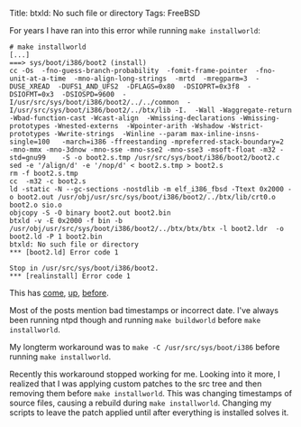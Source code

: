 Title: btxld: No such file or directory
Tags: FreeBSD

For years I have ran into this error while running `make installworld`:

	# make installworld
	[...]
	===> sys/boot/i386/boot2 (install)
	cc -Os  -fno-guess-branch-probability  -fomit-frame-pointer  -fno-unit-at-a-time  -mno-align-long-strings  -mrtd  -mregparm=3  -DUSE_XREAD  -DUFS1_AND_UFS2  -DFLAGS=0x80  -DSIOPRT=0x3f8  -DSIOFMT=0x3  -DSIOSPD=9600  -I/usr/src/sys/boot/i386/boot2/../../common  -I/usr/src/sys/boot/i386/boot2/../btx/lib -I.  -Wall -Waggregate-return -Wbad-function-cast -Wcast-align  -Wmissing-declarations -Wmissing-prototypes -Wnested-externs  -Wpointer-arith -Wshadow -Wstrict-prototypes -Wwrite-strings  -Winline --param max-inline-insns-single=100   -march=i386 -ffreestanding -mpreferred-stack-boundary=2  -mno-mmx -mno-3dnow -mno-sse -mno-sse2 -mno-sse3 -msoft-float -m32 -std=gnu99    -S -o boot2.s.tmp /usr/src/sys/boot/i386/boot2/boot2.c
	sed -e '/align/d' -e '/nop/d' < boot2.s.tmp > boot2.s
	rm -f boot2.s.tmp
	cc  -m32 -c boot2.s
	ld -static -N --gc-sections -nostdlib -m elf_i386_fbsd -Ttext 0x2000 -o boot2.out /usr/obj/usr/src/sys/boot/i386/boot2/../btx/lib/crt0.o boot2.o sio.o
	objcopy -S -O binary boot2.out boot2.bin
	btxld -v -E 0x2000 -f bin -b /usr/obj/usr/src/sys/boot/i386/boot2/../btx/btx/btx -l boot2.ldr  -o boot2.ld -P 1 boot2.bin
	btxld: No such file or directory
	*** [boot2.ld] Error code 1

	Stop in /usr/src/sys/boot/i386/boot2.
	*** [realinstall] Error code 1

This has [come](http://lists.freebsd.org/pipermail/freebsd-current/2010-June/018292.html), [up](http://lists.freebsd.org/pipermail/freebsd-amd64/2006-September/008849.html), [before](http://lists.freebsd.org/pipermail/freebsd-amd64/2004-August/001906.html).

Most of the posts mention bad timestamps or incorrect date. I've always been running ntpd though and running `make buildworld` before `make installworld`.

My longterm workaround was to `make -C /usr/src/sys/boot/i386` before running `make installworld`.

Recently this workaround stopped working for me. Looking into it more, I realized that I was applying custom patches to the src tree and then removing them before `make installworld`. This was changing timestamps of source files, causing a rebuild during `make installworld`. Changing my scripts to leave the patch applied until after everything is installed solves it.
